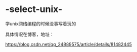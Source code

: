 # -select-unix-

学unix网络编程的时候没事写着玩的

具体情况在博客，地址：

https://blog.csdn.net/qq_24889575/article/details/81482445